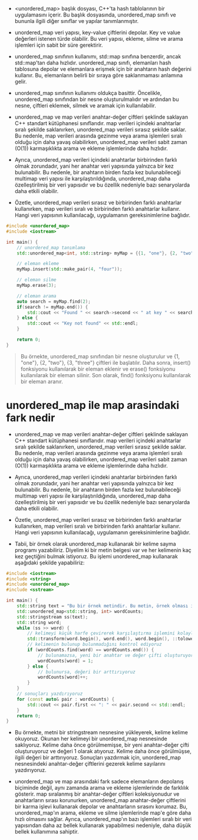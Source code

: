 - <unordered_map> başlık dosyası, C++'ta hash tablolarının bir uygulamasını içerir. Bu başlık dosyasında, unordered_map sınıfı ve bununla ilgili diğer sınıflar ve yapılar tanımlanmıştır.

- unordered_map veri yapısı, key-value çiftlerini depolar. Key ve value değerleri istenen türde olabilir. Bu veri yapısı, ekleme, silme ve arama işlemleri için sabit bir süre gerektirir.

- unordered_map sınıfının kullanımı, std::map sınıfına benzerdir, ancak std::map'tan daha hızlıdır. unordered_map sınıfı, elemanları hash tablosuna depolar ve elemanlara erişmek için bir anahtarın hash değerini kullanır. Bu, elemanların belirli bir sıraya göre saklanmaması anlamına gelir.

- unordered_map sınıfının kullanımı oldukça basittir. Öncelikle, unordered_map sınıfından bir nesne oluşturulmalıdır ve ardından bu nesne, çiftleri eklemek, silmek ve aramak için kullanılabilir.

- unordered_map ve map verileri anahtar-değer çiftleri şeklinde saklayan C++ standart kütüphanesi sınıflarıdır. map verileri içindeki anahtarlar sıralı şekilde saklanırken, unordered_map verileri sırasız şekilde saklar. Bu nedenle, map verileri arasında gezinme veya arama işlemleri sıralı olduğu için daha yavaş olabilirken, unordered_map verileri sabit zaman (O(1)) karmaşıklıkta arama ve ekleme işlemlerinde daha hızlıdır.

- Ayrıca, unordered_map verileri içindeki anahtarlar birbirinden farklı olmak zorundadır, yani her anahtar veri yapısında yalnızca bir kez bulunabilir. Bu nedenle, bir anahtarın birden fazla kez bulunabileceği multimap veri yapısı ile karşılaştırıldığında, unordered_map daha özelleştirilmiş bir veri yapısıdır ve bu özellik nedeniyle bazı senaryolarda daha etkili olabilir.

- Özetle, unordered_map verileri sırasız ve birbirinden farklı anahtarlar kullanırken, map verileri sıralı ve birbirinden farklı anahtarlar kullanır. Hangi veri yapısının kullanılacağı, uygulamanın gereksinimlerine bağlıdır.

```CPP
#include <unordered_map>
#include <iostream>

int main() {
    // unordered_map tanımlama
    std::unordered_map<int, std::string> myMap = {{1, "one"}, {2, "two"}, {3, "three"}};

    // eleman ekleme
    myMap.insert(std::make_pair(4, "four"));

    // eleman silme
    myMap.erase(3);

    // eleman arama
    auto search = myMap.find(2);
    if(search != myMap.end()) {
        std::cout << "Found " << search->second << " at key " << search->first << std::endl;
    } else {
        std::cout << "Key not found" << std::endl;
    }

    return 0;
}

```
> Bu örnekte, unordered_map sınıfından bir nesne oluşturulur ve {1, "one"}, {2, "two"}, {3, "three"} çiftleri ile başlatılır. Daha sonra, insert() fonksiyonu kullanılarak bir eleman eklenir ve erase() fonksiyonu kullanılarak bir eleman silinir. Son olarak, find() fonksiyonu kullanılarak bir eleman aranır.

# unordered_map ile map arasindaki fark nedir

- unordered_map ve map verileri anahtar-değer çiftleri şeklinde saklayan C++ standart kütüphanesi sınıflarıdır. map verileri içindeki anahtarlar sıralı şekilde saklanırken, unordered_map verileri sırasız şekilde saklar. Bu nedenle, map verileri arasında gezinme veya arama işlemleri sıralı olduğu için daha yavaş olabilirken, unordered_map verileri sabit zaman (O(1)) karmaşıklıkta arama ve ekleme işlemlerinde daha hızlıdır.

- Ayrıca, unordered_map verileri içindeki anahtarlar birbirinden farklı olmak zorundadır, yani her anahtar veri yapısında yalnızca bir kez bulunabilir. Bu nedenle, bir anahtarın birden fazla kez bulunabileceği multimap veri yapısı ile karşılaştırıldığında, unordered_map daha özelleştirilmiş bir veri yapısıdır ve bu özellik nedeniyle bazı senaryolarda daha etkili olabilir.

- Özetle, unordered_map verileri sırasız ve birbirinden farklı anahtarlar kullanırken, map verileri sıralı ve birbirinden farklı anahtarlar kullanır. Hangi veri yapısının kullanılacağı, uygulamanın gereksinimlerine bağlıdır.

- Tabii, bir örnek olarak unordered_map kullanarak bir kelime sayma programı yazabiliriz. Diyelim ki bir metin belgesi var ve her kelimenin kaç kez geçtiğini bulmak istiyoruz. Bu işlemi unordered_map kullanarak aşağıdaki şekilde yapabiliriz:

```CPP
#include <iostream>
#include <string>
#include <unordered_map>
#include <sstream>

int main() {
    std::string text = "Bu bir örnek metindir. Bu metin, örnek olması için yazılmıştır.";
    std::unordered_map<std::string, int> wordCounts;
    std::stringstream ss(text);
    std::string word;
    while (ss >> word) {
        // kelimeyi küçük harfe çevirerek karşılaştırma işlemini kolaylaştırıyoruz
        std::transform(word.begin(), word.end(), word.begin(), ::tolower);
        // kelimenin bulunup bulunmadığını kontrol ediyoruz
        if (wordCounts.find(word) == wordCounts.end()) {
            // bulunamazsa, yeni bir anahtar ve değer çifti oluşturuyoruz
            wordCounts[word] = 1;
        } else {
            // bulunursa, değeri bir arttırıyoruz
            wordCounts[word]++;
        }
    }
    // sonuçları yazdırıyoruz
    for (const auto& pair : wordCounts) {
        std::cout << pair.first << ": " << pair.second << std::endl;
    }
    return 0;
}

```
- Bu örnekte, metni bir stringstream nesnesine yükleyerek, kelime kelime okuyoruz. Okunan her kelimeyi bir unordered_map nesnesinde saklıyoruz. Kelime daha önce görülmemişse, bir yeni anahtar-değer çifti oluşturuyoruz ve değeri 1 olarak atıyoruz. Kelime daha önce görülmüşse, ilgili değeri bir arttırıyoruz. Sonuçları yazdırmak için, unordered_map nesnesindeki anahtar-değer çiftlerini gezerek kelime sayılarını yazdırıyoruz.

- unordered_map ve map arasındaki fark sadece elemanların depolanış biçiminde değil, aynı zamanda arama ve ekleme işlemlerinde de farklılık gösterir. map sıralanmış bir anahtar-değer çiftleri koleksiyonudur ve anahtarların sırası korunurken, unordered_map anahtar-değer çiftlerini bir karma işlevi kullanarak depolar ve anahtarların sırasını korumaz. Bu, unordered_map'ın arama, ekleme ve silme işlemlerinde map'e göre daha hızlı olmasını sağlar. Ayrıca, unordered_map'ın bazı işlemleri sıralı bir veri yapısından daha az bellek kullanarak yapabilmesi nedeniyle, daha düşük bellek kullanımına sahiptir.
























